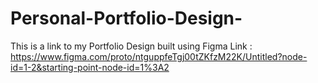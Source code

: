 # Personal-Portfolio-Design-
This is a link to my Portfolio Design built using Figma
Link : https://www.figma.com/proto/ntguppfeTgj00tZKfzM22K/Untitled?node-id=1-2&starting-point-node-id=1%3A2
